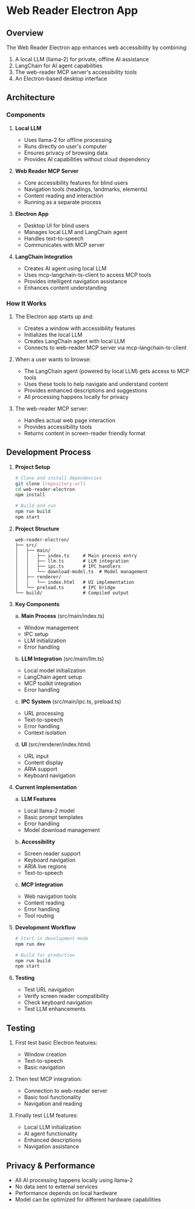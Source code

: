 # Web Reader Electron App

## Overview

The Web Reader Electron app enhances web accessibility by combining:
1. A local LLM (llama-2) for private, offline AI assistance
2. LangChain for AI agent capabilities
3. The web-reader MCP server's accessibility tools
4. An Electron-based desktop interface

## Architecture

### Components

1. **Local LLM**
   - Uses llama-2 for offline processing
   - Runs directly on user's computer
   - Ensures privacy of browsing data
   - Provides AI capabilities without cloud dependency

2. **Web Reader MCP Server**
   - Core accessibility features for blind users
   - Navigation tools (headings, landmarks, elements)
   - Content reading and interaction
   - Running as a separate process

3. **Electron App**
   - Desktop UI for blind users
   - Manages local LLM and LangChain agent
   - Handles text-to-speech
   - Communicates with MCP server

4. **LangChain Integration**
   - Creates AI agent using local LLM
   - Uses mcp-langchain-ts-client to access MCP tools
   - Provides intelligent navigation assistance
   - Enhances content understanding

### How It Works

1. The Electron app starts up and:
   - Creates a window with accessibility features
   - Initializes the local LLM
   - Creates LangChain agent with local LLM
   - Connects to web-reader MCP server via mcp-langchain-ts-client

2. When a user wants to browse:
   - The LangChain agent (powered by local LLM) gets access to MCP tools
   - Uses these tools to help navigate and understand content
   - Provides enhanced descriptions and suggestions
   - All processing happens locally for privacy

3. The web-reader MCP server:
   - Handles actual web page interaction
   - Provides accessibility tools
   - Returns content in screen-reader friendly format

## Development Process

1. **Project Setup**
   ```bash
   # Clone and install dependencies
   git clone [repository-url]
   cd web-reader-electron
   npm install

   # Build and run
   npm run build
   npm start
   ```

2. **Project Structure**
   ```
   web-reader-electron/
   ├── src/
   │   ├── main/
   │   │   ├── index.ts     # Main process entry
   │   │   ├── llm.ts       # LLM integration
   │   │   ├── ipc.ts       # IPC handlers
   │   │   └── download-model.ts  # Model management
   │   ├── renderer/
   │   │   └── index.html   # UI implementation
   │   └── preload.ts       # IPC bridge
   └── build/               # Compiled output
   ```

3. **Key Components**

   a. **Main Process** (src/main/index.ts)
   - Window management
   - IPC setup
   - LLM initialization
   - Error handling

   b. **LLM Integration** (src/main/llm.ts)
   - Local model initialization
   - LangChain agent setup
   - MCP toolkit integration
   - Error handling

   c. **IPC System** (src/main/ipc.ts, preload.ts)
   - URL processing
   - Text-to-speech
   - Error handling
   - Context isolation

   d. **UI** (src/renderer/index.html)
   - URL input
   - Content display
   - ARIA support
   - Keyboard navigation

4. **Current Implementation**

   a. **LLM Features**
   - Local llama-2 model
   - Basic prompt templates
   - Error handling
   - Model download management

   b. **Accessibility**
   - Screen reader support
   - Keyboard navigation
   - ARIA live regions
   - Text-to-speech

   c. **MCP Integration**
   - Web navigation tools
   - Content reading
   - Error handling
   - Tool routing

5. **Development Workflow**
   ```bash
   # Start in development mode
   npm run dev

   # Build for production
   npm run build
   npm start
   ```

6. **Testing**
   - Test URL navigation
   - Verify screen reader compatibility
   - Check keyboard navigation
   - Test LLM enhancements

## Testing

1. First test basic Electron features:
   - Window creation
   - Text-to-speech
   - Basic navigation

2. Then test MCP integration:
   - Connection to web-reader server
   - Basic tool functionality
   - Navigation and reading

3. Finally test LLM features:
   - Local LLM initialization
   - AI agent functionality
   - Enhanced descriptions
   - Navigation assistance

## Privacy & Performance

- All AI processing happens locally using llama-2
- No data sent to external services
- Performance depends on local hardware
- Model can be optimized for different hardware capabilities

